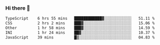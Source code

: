 ### Hi there 🌱
<!--START_SECTION:waka-->

```txt
TypeScript    6 hrs 55 mins   ████████████▓░░░░░░░░░░░░   51.11 %
CSS           2 hrs 2 mins    ███▓░░░░░░░░░░░░░░░░░░░░░   15.06 %
Other         1 hr 58 mins    ███▓░░░░░░░░░░░░░░░░░░░░░   14.59 %
INI           1 hr 24 mins    ██▓░░░░░░░░░░░░░░░░░░░░░░   10.37 %
JavaScript    39 mins         █▒░░░░░░░░░░░░░░░░░░░░░░░   04.83 %
```

<!--END_SECTION:waka-->
<!--
**Dieg0raf/Dieg0raf** is a ✨ _special_ ✨ repository because its `README.md` (this file) appears on your GitHub profile.

Here are some ideas to get you started:

- 🔭 I’m currently working on ...
- 🌱 I’m currently learning ...
- 👯 I’m looking to collaborate on ...
- 🤔 I’m looking for help with ...
- 💬 Ask me about ...
- 📫 How to reach me: ...
- 😄 Pronouns: ...
- ⚡ Fun fact: ...
-->
